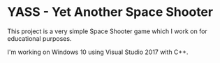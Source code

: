 # YASS - Yet Another Space Shooter

This project is a very simple Space Shooter game which I work on for educational purposes. 

I'm working on Windows 10 using Visual Studio 2017 with C++. 